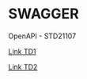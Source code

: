# SWAGGER
OpenAPI - STD21107

[Link TD1](https://petstore.swagger.io/?url=https://raw.githubusercontent.com/fenohasinalala/SWAGGER/main/TD1-STD21107.yml#/)

[Link TD2](https://petstore.swagger.io/?url=https://raw.githubusercontent.com/fenohasinalala/SWAGGER/main/TD2-STD21107.yml#/)
